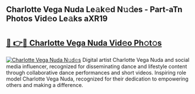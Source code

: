 ## Charlotte Vega Nuda Le𝚊k𝚎d N𝚞𝚍es - Part-aTn Photos Vid𝚎o Le𝚊ks aXR19

# <h2><a href="http://fbdt9tc.evod.top/?m=Charlotte+Vega+Nuda">🔗 👉🔴 Charlotte Vega Nuda Vid𝚎o Ph𝚘t𝚘s</a></h2>

[![Charlotte Vega Nuda N𝚞d𝚎s](https://i.imgur.com/8V9OHl7.gif)](http://fbdt9tc.evod.top/?m=Charlotte+Vega+Nuda)
Digital artist Charlotte Vega Nuda and social media influencer, recognized for disseminating dance and lifestyle content through collaborative dance performances and short videos. Inspiring role model Charlotte Vega Nuda, recognized for their dedication to empowering others and making a difference. 
